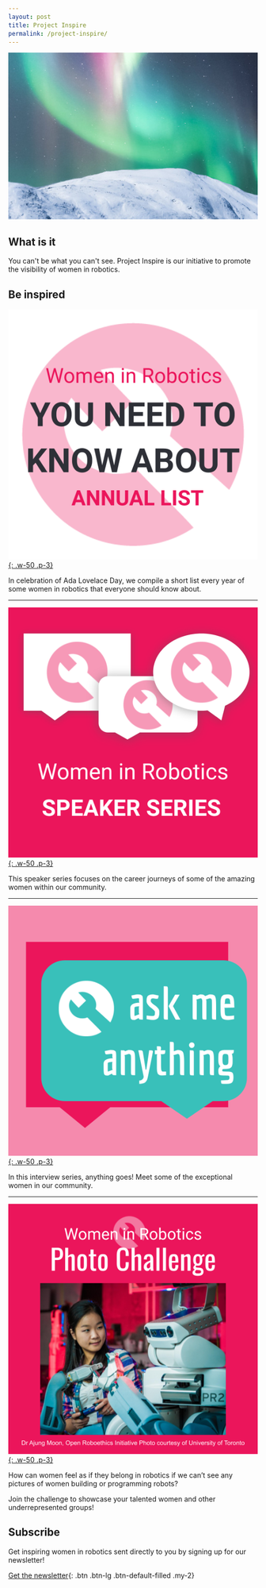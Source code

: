 ```yaml
---
layout: post
title: Project Inspire
permalink: /project-inspire/
---
```


![Project Connect](/assets/images/project-inspire-sm.jpg)

## What is it

You can't be what you can't see.  Project Inspire is our initiative to promote the visibility of women in robotics.

## Be inspired

[![Annual List](/assets/images/wir-annual-list.png){: .w-50 .p-3}](/annual-list/)

In celebration of Ada Lovelace Day, we compile a short list every year of some women in robotics that
everyone should know about.

----

[![Speaker Series](/assets/images/wir-speaker-series.png){: .w-50 .p-3}](/speaker-series/)

This speaker series focuses on the career journeys of some of the amazing women within our community.

----

[![Ask me Anything](/assets/images/wir-ask-me-anything.png){: .w-50 .p-3}](/ama-series/)

In this interview series, anything goes!  Meet some of the exceptional women in our community.

----

[![Photo challenge](/assets/images/wir-photo-challenge.png){: .w-50 .p-3}](/photo-challenge/)

How can women feel as if they belong in robotics if we can’t see any pictures of women building or programming robots?

Join the challenge to showcase your talented women and other underrepresented groups!

## Subscribe

Get inspiring women in robotics sent directly to you by signing up for our newsletter!

[Get the newsletter](/newsletter/){: .btn .btn-lg .btn-default-filled .my-2}
